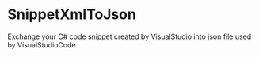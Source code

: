 # SnippetXmlToJson
Exchange your C# code snippet created by VisualStudio into json file used by VisualStudioCode
